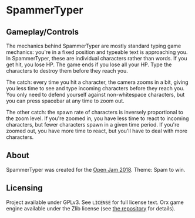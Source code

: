 # SpammerTyper

## Gameplay/Controls

The mechanics behind SpammerTyper are mostly standard typing game mechanics: you're in a fixed position and typeable text is approaching you. In SpammerTyper, these are individual characters rather than words. If you get hit, you lose HP. The game ends if you lose all your HP. Type the characters to destroy them before they reach you.

The catch: every time you hit a character, the camera zooms in a bit, giving you less time to see and type incoming characters before they reach you. You only need to defend yourself against non-whitespace characters, but you can press spacebar at any time to zoom out.

The other catch: the spawn rate of characters is inversely proportional to the zoom level. If you're zoomed in, you have less time to react to incoming characters, but fewer characters spawn in a given time period. If you're zoomed out, you have more time to react, but you'll have to deal with more characters.

## About

SpammerTyper was created for the [Open Jam 2018](https://itch.io/jam/open-jam-2018). Theme: Spam to win.

## Licensing

Project available under GPLv3. See `LICENSE` for full license text. Orx game engine available under the Zlib license (see [the repository](https://github.com/orx/orx) for details).
